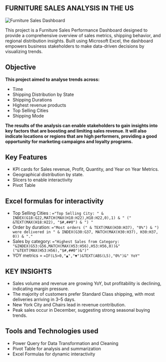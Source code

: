 ## FURNITURE SALES ANALYSIS IN THE US

![Furniture Sales Dashboard](https://drive.google.com/uc?export=view&id=1qkgcKvpn3i774gZntlSss3aa8cNSftnj)


This project is a Furniture Sales Performance Dashboard designed to provide a comprehensive overview of sales metrics, shipping behavior, and regional distribution insights. Built using Microsoft Excel, the dashboard empowers business stakeholders to make data-driven decisions by visualizing trends.

## Objective

**This project aimed to analyse trends across:**
- Time
- Shipping Distribution by State
- Shipping Durations
- Highest revenue products
- Top Selling Cities
- Shipping Mode

**The results of the analysis can enable stakeholders to gain insights into key factors that are boosting and limiting sales revenue. It will also indicate locations or regions that are high performers, providing a good opportunity for marketing campaigns and loyalty programs.**

## Key Features
- KPI cards for Sales revenue, Profit, Quantity, and Year on Year Metrics.
- Geographical distribution by state.
- Slicers to enable interactivity
- Pivot Table

## Excel formulas for interactivity

- Top Selling Cities : `="Top Selling City: " & INDEX(G18:G22,MATCH(MAX(H18:H22),H18:H22,0),1) & " (" &TEXT(MAX(H18:H22), "$#,##0") & ") "`
- Order by duration: `="Most orders (" & TEXT(MAX(H30:H37), "0%") & ") were delivered in " & INDEX(G30:G37, MATCH(MAX(H30:H37), H30:H37, 0)) & "."`
- Sales by category: `="Highest Sales from Category: "&INDEX(G53:G56,MATCH(MAX(H53:H56),H53:H56,0))&" ("&TEXT(MAX(H53:H56),"$#,##0")&")"`
- YOY metrics = `=IF(L5>0,"▲","▼")&TEXT(ABS(L5),"0%")&" YoY"`

## KEY INSIGHTS

- Sales volume and revenue are growing YoY, but profitability is declining, indicating margin pressure.
- The majority of customers prefer Standard Class shipping, with most deliveries arriving in 3–5 days.
- New York City and Chairs lead in revenue contribution.
- Peak sales occur in December, suggesting strong seasonal buying trends.

## Tools and Technologies used

- Power Query for Data Transformation and Cleaning
- Pivot Table for analysis and summarization
- Excel Formulas for dynamic interactivity 
